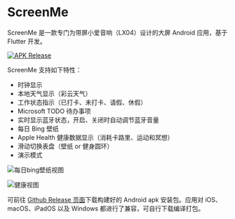 # ScreenMe

ScreenMe 是一款专门为带屏小爱音响（LX04）设计的大屏 Android 应用，基于 Flutter 开发。

[![APK Release](https://github.com/corkine/screenMe/actions/workflows/dart.yml/badge.svg)](https://github.com/corkine/screenMe/actions/workflows/dart.yml)


ScreenMe 支持如下特性：
- 时钟显示
- 本地天气显示（彩云天气）
- 工作状态指示（已打卡、未打卡、请假、休假）
- Microsoft TODO 待办事项
- 实时显示蓝牙状态，开启、关闭时自动调节蓝牙音量
- 每日 Bing 壁纸
- Apple Health 健康数据显示（消耗卡路里、运动和冥想）
- 滑动切换表盘（壁纸 or 健身圆环）
- 演示模式

![每日bing壁纸视图](https://static2.mazhangjing.com/cyber/202401/bf82fd5b_78f32fd0b8be5068c8fc663f3aad177.jpg)

![健康视图](https://static2.mazhangjing.com/cyber/202401/4479c7ac_edbcd5ae2623ef7e4eb1a57c970e22e.jpg)

可前往 [Github Release 页面](https://github.com/corkine/screenMe/releases)下载构建好的 Android apk 安装包。应用对 iOS、macOS、iPadOS 以及 Windows 都进行了兼容，可自行下载编译打包。